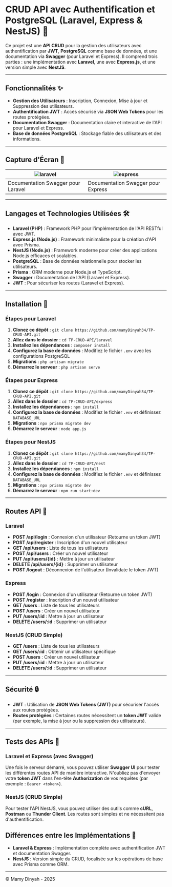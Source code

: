 # CRUD API avec Authentification et PostgreSQL (Laravel, Express & NestJS) 🔐

Ce projet est une **API CRUD** pour la gestion des utilisateurs avec authentification par **JWT**, **PostgreSQL** comme base de données, et une documentation via **Swagger** (pour Laravel et Express). Il comprend trois parties : une implémentation avec **Laravel**, une avec **Express.js**, et une version simple avec **NestJS**.

---

## Fonctionnalités ✨

- **Gestion des Utilisateurs** : Inscription, Connexion, Mise à jour et Suppression des utilisateurs.
- **Authentification JWT** : Accès sécurisé via **JSON Web Tokens** pour les routes protégées.
- **Documentation Swagger** : Documentation claire et interactive de l'API pour Laravel et Express.
- **Base de données PostgreSQL** : Stockage fiable des utilisateurs et des informations.

---

## Capture d'Écran 📸

| ![laravel](https://github.com/user-attachments/assets/6717c2dd-490b-4cf6-8867-0b18770babf3) | ![express](https://github.com/user-attachments/assets/4811b79f-1884-46cd-a042-abcf4d7a1899) |
|---|---|
| Documentation Swagger pour Laravel | Documentation Swagger pour Express |

---

## Langages et Technologies Utilisées 🛠️

- **Laravel (PHP)** : Framework PHP pour l'implémentation de l'API RESTful avec JWT.
- **Express.js (Node.js)** : Framework minimaliste pour la création d'API avec Prisma.
- **NestJS (Node.js)** : Framework moderne pour créer des applications Node.js efficaces et scalables.
- **PostgreSQL** : Base de données relationnelle pour stocker les utilisateurs.
- **Prisma** : ORM moderne pour Node.js et TypeScript.
- **Swagger** : Documentation de l'API (Laravel et Express).
- **JWT** : Pour sécuriser les routes (Laravel et Express).

---

## Installation 🚀

### Étapes pour Laravel

1. **Clonez ce dépôt** : `git clone https://github.com/mamyDinyah34/TP-CRUD-API.git`
2. **Allez dans le dossier** : `cd TP-CRUD-API/laravel`
3. **Installez les dépendances** : `composer install`
4. **Configurez la base de données** : Modifiez le fichier `.env` avec les configurations PostgreSQL
5. **Migrations** : `php artisan migrate`
6. **Démarrez le serveur** : `php artisan serve`

### Étapes pour Express

1. **Clonez ce dépôt** : `git clone https://github.com/mamyDinyah34/TP-CRUD-API.git`
2. **Allez dans le dossier** : `cd TP-CRUD-API/express`
3. **Installez les dépendances** : `npm install`
4. **Configurez la base de données** : Modifiez le fichier `.env` et définissez `DATABASE_URL`
5. **Migrations** : `npx prisma migrate dev`
6. **Démarrez le serveur** : `node app.js`

### Étapes pour NestJS

1. **Clonez ce dépôt** : `git clone https://github.com/mamyDinyah34/TP-CRUD-API.git`
2. **Allez dans le dossier** : `cd TP-CRUD-API/nest`
3. **Installez les dépendances** : `npm install`
4. **Configurez la base de données** : Modifiez le fichier `.env` et définissez `DATABASE_URL`
5. **Migrations** : `npx prisma migrate dev`
6. **Démarrez le serveur** : `npm run start:dev`

---

## Routes API 📡

### Laravel

- **POST /api/login** : Connexion d'un utilisateur (Retourne un token JWT)
- **POST /api/register** : Inscription d'un nouvel utilisateur
- **GET /api/users** : Liste de tous les utilisateurs
- **POST /api/users** : Créer un nouvel utilisateur
- **PUT /api/users/{id}** : Mettre à jour un utilisateur
- **DELETE /api/users/{id}** : Supprimer un utilisateur
- **POST /logout** : Déconnexion de l'utilisateur (Invalidate le token JWT)

### Express

- **POST /login** : Connexion d'un utilisateur (Retourne un token JWT)
- **POST /register** : Inscription d'un nouvel utilisateur
- **GET /users** : Liste de tous les utilisateurs
- **POST /users** : Créer un nouvel utilisateur
- **PUT /users/:id** : Mettre à jour un utilisateur
- **DELETE /users/:id** : Supprimer un utilisateur

### NestJS (CRUD Simple)

- **GET /users** : Liste de tous les utilisateurs
- **GET /users/:id** : Obtenir un utilisateur spécifique
- **POST /users** : Créer un nouvel utilisateur
- **PUT /users/:id** : Mettre à jour un utilisateur
- **DELETE /users/:id** : Supprimer un utilisateur

---

## Sécurité 🔒

- **JWT** : Utilisation de **JSON Web Tokens (JWT)** pour sécuriser l'accès aux routes protégées.
- **Routes protégées** : Certaines routes nécessitent un **token JWT** valide (par exemple, la mise à jour ou la suppression des utilisateurs).

---

## Tests des APIs 🧪

### Laravel et Express (avec Swagger)
Une fois le serveur démarré, vous pouvez utiliser **Swagger UI** pour tester les différentes routes API de manière interactive. N'oubliez pas d'envoyer votre **token JWT** dans l'en-tête **Authorization** de vos requêtes (par exemple : `Bearer <token>`).

### NestJS (CRUD Simple)
Pour tester l'API NestJS, vous pouvez utiliser des outils comme **cURL**, **Postman** ou **Thunder Client**. Les routes sont simples et ne nécessitent pas d'authentification.

## Différences entre les Implémentations 🔄

- **Laravel & Express** : Implémentation complète avec authentification JWT et documentation Swagger.
- **NestJS** : Version simple du CRUD, focalisée sur les opérations de base avec Prisma comme ORM.

---

© Mamy Dinyah - 2025
